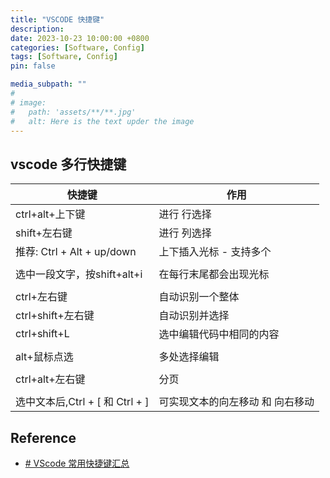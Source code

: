 ```yaml
---
title: "VSCODE 快捷键"
description: 
date: 2023-10-23 10:00:00 +0800
categories: [Software, Config]
tags: [Software, Config]
pin: false

media_subpath: ""
#
# image:
#   path: 'assets/**/**.jpg'
#   alt: Here is the text upder the image
---
```


## vscode 多行快捷键

| 快捷键 | 作用 |
|-- |--|
| ctrl+alt+上下键 | 进行 行选择  |
| shift+左右键 | 进行 列选择  |
| 推荐: Ctrl + Alt + up/down | 上下插入光标 - 支持多个 |
|  |  |
| 选中一段文字，按shift+alt+i | 在每行末尾都会出现光标 |
|  |  |
| ctrl+左右键 | 自动识别一个整体 |
| ctrl+shift+左右键 | 自动识别并选择 |
| ctrl+shift+L | 选中编辑代码中相同的内容 |
|  |  |
| alt+鼠标点选 | 多处选择编辑 |
|  |  |
| ctrl+alt+左右键 | 分页 |
|  |  |
| 选中文本后,Ctrl + [ 和 Ctrl + ] | 可实现文本的向左移动 和 向右移动 |

## Reference
- [# VScode 常用快捷键汇总](https://learnku.com/articles/34744)

